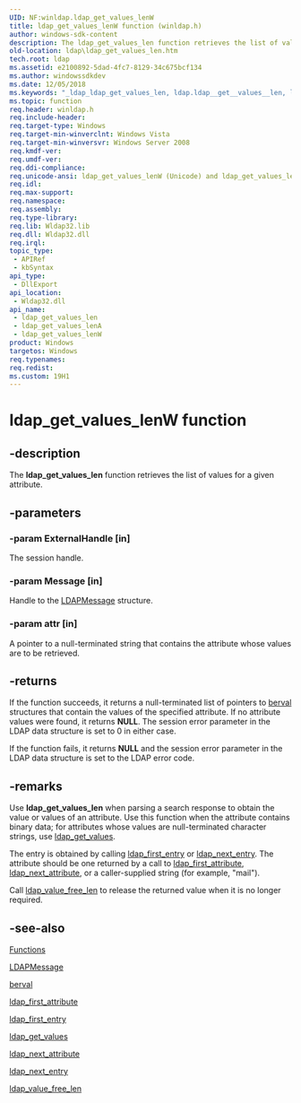 ```yaml
---
UID: NF:winldap.ldap_get_values_lenW
title: ldap_get_values_lenW function (winldap.h)
author: windows-sdk-content
description: The ldap_get_values_len function retrieves the list of values for a given attribute.
old-location: ldap\ldap_get_values_len.htm
tech.root: ldap
ms.assetid: e2100892-5dad-4fc7-8129-34c675bcf134
ms.author: windowssdkdev
ms.date: 12/05/2018
ms.keywords: "_ldap_ldap_get_values_len, ldap.ldap__get__values__len, ldap.ldap_get_values_len, ldap_get_values_len, ldap_get_values_len function [LDAP], ldap_get_values_lenA, ldap_get_values_lenW, winldap/ldap_get_values_len, winldap/ldap_get_values_lenA, winldap/ldap_get_values_lenW"
ms.topic: function
req.header: winldap.h
req.include-header: 
req.target-type: Windows
req.target-min-winverclnt: Windows Vista
req.target-min-winversvr: Windows Server 2008
req.kmdf-ver: 
req.umdf-ver: 
req.ddi-compliance: 
req.unicode-ansi: ldap_get_values_lenW (Unicode) and ldap_get_values_lenA (ANSI)
req.idl: 
req.max-support: 
req.namespace: 
req.assembly: 
req.type-library: 
req.lib: Wldap32.lib
req.dll: Wldap32.dll
req.irql: 
topic_type:
 - APIRef
 - kbSyntax
api_type:
 - DllExport
api_location:
 - Wldap32.dll
api_name:
 - ldap_get_values_len
 - ldap_get_values_lenA
 - ldap_get_values_lenW
product: Windows
targetos: Windows
req.typenames: 
req.redist: 
ms.custom: 19H1
---
```


# ldap_get_values_lenW function


## -description


The <b>ldap_get_values_len</b> function retrieves the list of values for a given attribute.


## -parameters




### -param ExternalHandle [in]

The session handle.


### -param Message [in]

Handle to the 
<a href="https://msdn.microsoft.com/547a0736-23a4-4bfd-8ae0-866825228b53">LDAPMessage</a> structure.


### -param attr [in]

A pointer to a null-terminated string that contains the attribute whose values are to be retrieved.


## -returns



If the function succeeds, it returns a null-terminated list of pointers to 
<a href="https://msdn.microsoft.com/1f279905-ab02-4a8b-9b77-e8ea2b56e882">berval</a> structures that contain the values of the specified attribute. If no attribute values were found, it returns <b>NULL</b>. The session error parameter in the LDAP data structure is set to 0 in either case.

If the function fails, it returns <b>NULL</b> and the session error parameter in the LDAP data structure is set to the LDAP error code.




## -remarks



Use <b>ldap_get_values_len</b> when parsing a search response to obtain the value or values of an attribute. Use this function when the attribute contains binary data; for attributes whose values are null-terminated character strings, use 
<a href="https://msdn.microsoft.com/a633afa1-4a37-4894-ae94-5225d99077fd">ldap_get_values</a>.

The entry is obtained by calling 
<a href="https://msdn.microsoft.com/1692d091-7963-492d-9998-5680a2a81088">ldap_first_entry</a> or 
<a href="https://msdn.microsoft.com/a0920107-6f99-4d28-a12f-c7f952933472">ldap_next_entry</a>. The attribute should be one returned by a call to 
<a href="https://msdn.microsoft.com/2a654ef4-519f-41a7-943e-3befe5c932e8">ldap_first_attribute</a>, 
<a href="https://msdn.microsoft.com/4df50d80-0d01-4d7f-b542-865b84bac2a5">ldap_next_attribute</a>, or a caller-supplied string (for example, "mail").

Call 
<a href="https://msdn.microsoft.com/bae95e09-bb3b-4fb3-887f-3cff0a0e6c22">ldap_value_free_len</a> to release the returned value when it is no longer required.




## -see-also




<a href="https://msdn.microsoft.com/7a0040ea-f8f3-4378-8371-49768714d762">Functions</a>



<a href="https://msdn.microsoft.com/547a0736-23a4-4bfd-8ae0-866825228b53">LDAPMessage</a>



<a href="https://msdn.microsoft.com/1f279905-ab02-4a8b-9b77-e8ea2b56e882">berval</a>



<a href="https://msdn.microsoft.com/2a654ef4-519f-41a7-943e-3befe5c932e8">ldap_first_attribute</a>



<a href="https://msdn.microsoft.com/1692d091-7963-492d-9998-5680a2a81088">ldap_first_entry</a>



<a href="https://msdn.microsoft.com/a633afa1-4a37-4894-ae94-5225d99077fd">ldap_get_values</a>



<a href="https://msdn.microsoft.com/4df50d80-0d01-4d7f-b542-865b84bac2a5">ldap_next_attribute</a>



<a href="https://msdn.microsoft.com/a0920107-6f99-4d28-a12f-c7f952933472">ldap_next_entry</a>



<a href="https://msdn.microsoft.com/bae95e09-bb3b-4fb3-887f-3cff0a0e6c22">ldap_value_free_len</a>
 

 

